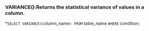 ### **VARIANCE()**:Returns the statistical variance of values in a column.
*`SELECT VARIANCE(`column_name`) FROM` table_name `WHERE` condition;